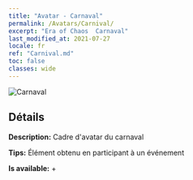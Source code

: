 ```yaml
---
title: "Avatar - Carnaval"
permalink: /Avatars/Carnival/
excerpt: "Era of Chaos  Carnaval"
last_modified_at: 2021-07-27
locale: fr
ref: "Carnival.md"
toc: false
classes: wide
---
```

 ![Carnaval](/images/a/avatarFrame_95.png)

## Détails

 **Description:** Cadre d'avatar du carnaval 

 **Tips:** Élément obtenu en participant à un événement 

 **Is available:**  + 

